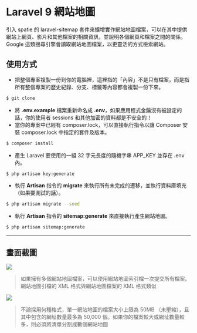# Laravel 9 網站地圖

引入 spatie 的 laravel-sitemap 套件來擴增實作網站地圖檔案，可以在其中提供網站上網頁、影片和其他檔案的相關資訊，並說明各個網頁和檔案之間的關係。Google 這類搜尋引擎會讀取網站地圖檔案，以更靈活的方式檢索網站。

## 使用方式
- 把整個專案複製一份到你的電腦裡，這裡指的「內容」不是只有檔案，而是指所有整個專案的歷史紀錄、分支、標籤等內容都會複製一份下來。
```sh
$ git clone
```
- 將 __.env.example__ 檔案重新命名成 __.env__，如果應用程式金鑰沒有被設定的話，你的使用者 sessions 和其他加密的資料都是不安全的！
- 當你的專案中已經有 composer.lock，可以直接執行指令以讓 Composer 安裝 composer.lock 中指定的套件及版本。
```sh
$ composer install
```
- 產⽣ Laravel 要使用的一組 32 字元長度的隨機字串 APP_KEY 並存在 .env 內。
```sh
$ php artisan key:generate
```
- 執行 __Artisan__ 指令的 __migrate__ 來執行所有未完成的遷移，並執行資料庫填充（如果要測試的話）。
```sh
$ php artisan migrate --seed
```
- 執行 __Artisan__ 指令的 __sitemap:generate__ 來直接執行產生網站地圖。
```sh
$ php artisan sitemap:generate
```

----

## 畫面截圖
![](https://i.imgur.com/9OgaMAf.png)
> 如果擁有多個網站地圖檔案，可以使用網站地圖索引檔一次提交所有檔案。網站地圖引檔的 XML 格式與網站地圖檔案的 XML 格式類似

![](https://i.imgur.com/B7kNeir.png)
> 不論採用何種格式，單一網站地圖的檔案大小上限為 50MB （未壓縮），且其中包含的網址數量最多為 50,000 個。如果你的檔案較大或網址數量較多，則必須將清單分割成數個網站地圖